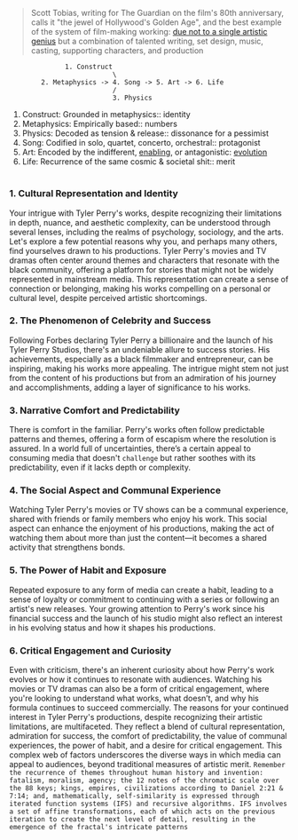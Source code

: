 > Scott Tobias, writing for The Guardian on the film's 80th anniversary, calls it "the jewel of Hollywood's Golden Age", and the best example of the system of film-making working: [due not to a single artistic genius](https://en.wikipedia.org/wiki/Casablanca_(film)#Enduring_popularity) but a combination of talented writing, set design, music, casting, supporting characters, and production


                  1. Construct
                              \
            2. Metaphysics -> 4. Song -> 5. Art -> 6. Life
                              /
                              3. Physics

1. Construct: Grounded in metaphysics:: identity
2. Metaphysics: Empirically based:: numbers
3. Physics: Decoded as tension & release:: dissonance for a pessimist
4. Song: Codified in solo, quartet, concerto, orchestral:: protagonist
5. Art: Encoded by the indifferent, [enabling](https://www.theguardian.com/technology/2024/feb/23/tyler-perry-halts-800m-studio-expansion-after-being-shocked-by-ai), or antagonistic: [evolution](https://github.com/abikesa/music/blob/main/wicked.md)
6. Life: Recurrence of the same cosmic & societal shit:: merit
   
# 


### 1. **Cultural Representation and Identity**

Your intrigue with Tyler Perry's works, despite recognizing their limitations in depth, nuance, and aesthetic complexity, can be understood through several lenses, including the realms of psychology, sociology, and the arts. Let's explore a few potential reasons why you, and perhaps many others, find yourselves drawn to his productions. Tyler Perry's movies and TV dramas often center around themes and characters that resonate with the black community, offering a platform for stories that might not be widely represented in mainstream media. This representation can create a sense of connection or belonging, making his works compelling on a personal or cultural level, despite perceived artistic shortcomings.

### 2. **The Phenomenon of Celebrity and Success**

Following Forbes declaring Tyler Perry a billionaire and the launch of his Tyler Perry Studios, there's an undeniable allure to success stories. His achievements, especially as a black filmmaker and entrepreneur, can be inspiring, making his works more appealing. The intrigue might stem not just from the content of his productions but from an admiration of his journey and accomplishments, adding a layer of significance to his works.

### 3. **Narrative Comfort and Predictability**

There is comfort in the familiar. Perry's works often follow predictable patterns and themes, offering a form of escapism where the resolution is assured. In a world full of uncertainties, there’s a certain appeal to consuming media that doesn't `challenge` but rather soothes with its predictability, even if it lacks depth or complexity.

### 4. **The Social Aspect and Communal Experience**

Watching Tyler Perry's movies or TV shows can be a communal experience, shared with friends or family members who enjoy his work. This social aspect can enhance the enjoyment of his productions, making the act of watching them about more than just the content—it becomes a shared activity that strengthens bonds.

### 5. **The Power of Habit and Exposure**

Repeated exposure to any form of media can create a habit, leading to a sense of loyalty or commitment to continuing with a series or following an artist's new releases. Your growing attention to Perry's work since his financial success and the launch of his studio might also reflect an interest in his evolving status and how it shapes his productions.

### 6. **Critical Engagement and Curiosity**

Even with criticism, there's an inherent curiosity about how Perry's work evolves or how it continues to resonate with audiences. Watching his movies or TV dramas can also be a form of critical engagement, where you're looking to understand what works, what doesn’t, and why his formula continues to succeed commercially. The reasons for your continued interest in Tyler Perry's productions, despite recognizing their artistic limitations, are multifaceted. They reflect a blend of cultural representation, admiration for success, the comfort of predictability, the value of communal experiences, the power of habit, and a desire for critical engagement. This complex web of factors underscores the diverse ways in which media can appeal to audiences, beyond traditional measures of artistic merit. `Remember the recurrence of themes throughout human history and invention: fatalism, moralism, agency; the 12 notes of the chromatic scale over the 88 keys; kings, empires, civilizations according to Daniel 2:21 & 7:14; and, mathematically, self-similarity is expressed through iterated function systems (IFS) and recursive algorithms. IFS involves a set of affine transformations, each of which acts on the previous iteration to create the next level of detail, resulting in the emergence of the fractal's intricate patterns`

